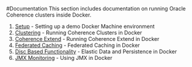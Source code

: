 #Documentation
This section includes documentation on running Oracle Coherence clusters inside Docker.

1. [Setup](0.setup) - Setting up a demo Docker Machine environment
2. [Clustering](1.clustering) - Running Coherence Clusters in Docker
3. [Coherence Extend](2.extend) - Running Coherence Extend in Docker
4. [Federated Caching](3.federation) - Federated Caching in Docker
5. [Disc Based Functionality](4.disc_based) - Elastic Data and Persistence in Docker
6. [JMX Monitoring](5.monitoring) - Using JMX in Docker
